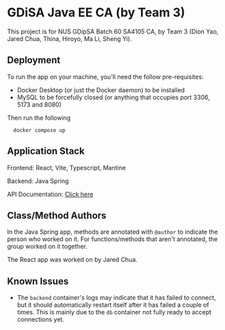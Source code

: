 # GDiSA Java EE CA (by Team 3)

This project is for NUS GDipSA Batch 60 SA4105 CA, by Team 3 (Dion Yao, Jared Chua, Thina, Hiroyo, Ma Li, Sheng Yi).

## Deployment

To run the app on your machine, you'll need the follow pre-requisites:

- Docker Desktop (or just the Docker daemon) to be installed
- MySQL to be forcefully closed (or anything that occupies port 3306, 5173 and 8080)

Then run the following

```
  docker compose up
```

## Application Stack

Frontend: React, Vite, Typescript, Mantine

Backend: Java Spring

API Documentation: [Click here](https://docs.google.com/document/d/1kjor99ttRCs_Zh_7Qs4eF56zLAih-MexsZRGz5YNFDU/edit?usp=sharing)

## Class/Method Authors

In the Java Spring app, methods are annotated with `@author` to indicate the person who worked on it. For functions/methods that aren't annotated, the group worked on it together.

The React app was worked on by Jared Chua.

## Known Issues

- The `backend` container's logs may indicate that it has failed to connect, but it should automatically restart itself after it has failed a couple of times. This is mainly due to the `db` container not fully ready to accept connections yet.
